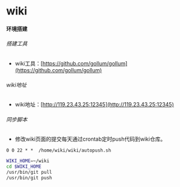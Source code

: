 # wiki

#### 环境搭建
###### 搭建工具
- wiki工具：[https://github.com/gollum/gollum](https://github.com/gollum/gollum)

###### wiki地址
- wiki地址：[http://119.23.43.25:12345](http://119.23.43.25:12345)

###### 同步脚本
- 修改wiki页面的提交每天通过crontab定时push代码到wiki仓库。
``` crontab
0 0 22 * *  /home/wiki/wiki/autopush.sh
```

``` autopush.sh
WIKI_HOME=~/wiki
cd $WIKI_HOME
/usr/bin/git pull
/usr/bin/git push
```
